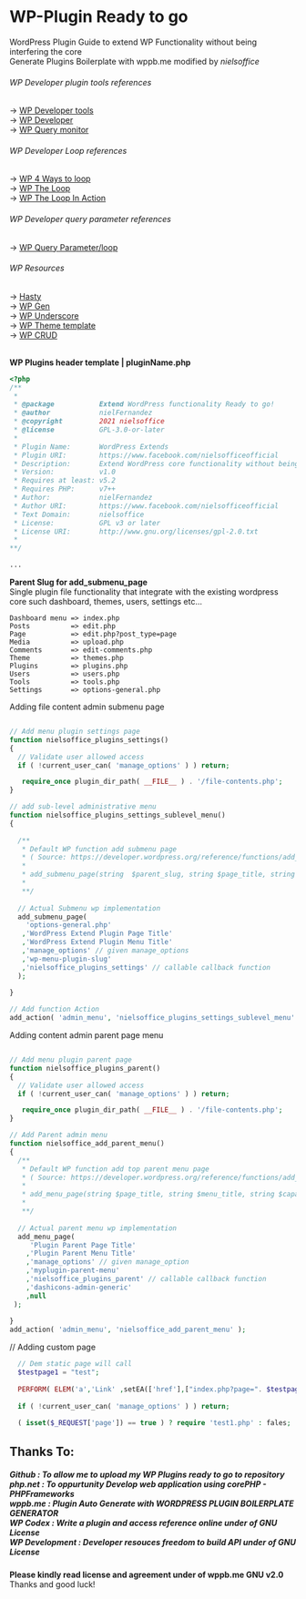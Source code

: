 # WP-Plugin Ready to go
WordPress Plugin Guide to extend WP Functionality without being interfering the core <br />
Generate Plugins Boilerplate with wppb.me modified by <i>nielsoffice</i> 

<h6>WP Developer plugin tools references</h6>
→ <a href="https://wordpress.org/plugins/wp-developer-tools/"> WP Developer tools </a> <br/>
→ <a href="https://wordpress.org/plugins/developer/"> WP Developer </a> <br />
→ <a href="https://wordpress.org/plugins/query-monitor/"> WP Query monitor </a><br/>

<h6>WP Developer Loop references </h6>
→ <a href="https://digwp.com/2011/05/loops/"> WP 4 Ways to loop </a><br/>
→ <a href="https://codex.wordpress.org/The_loop"> WP The Loop </a><br/>
→ <a href="https://codex.wordpress.org/Special:Search/The_loop_In_Action"> WP The Loop In Action </a><br/>

<h6>WP Developer query parameter references </h6>
→ <a href="https://developer.wordpress.org/reference/classes/wp_query/"> WP Query Parameter/loop </a><br/>

<h6>WP Resources </h6>
→ <a href="https://www.wp-hasty.com/"> Hasty </a><br/>
→ <a href="https://generatewp.com/"> WP Gen </a><br/>
→ <a href="https://underscores.me/"> WP Underscore </a><br/>
→ <a href="https://www.wpthemegenerator.com/generator"> WP Theme template </a><br/>
→ <a href="http://projects.tareq.co/wp-generator/"> WP CRUD </a><br/>

<br/>

__WP Plugins header template | pluginName.php__
```PHP
<?php 
/**
 *
 * @package           Extend WordPress functionality Ready to go!
 * @author            nielFernandez
 * @copyright         2021 nielsoffice
 * @license           GPL-3.0-or-later
 *
 * Plugin Name:       WordPress Extends
 * Plugin URI:        https://www.facebook.com/nielsofficeofficial
 * Description:       Extend WordPress core functionality without being interfer the core files such as Dashboard, Widget, Users, Settings etc...
 * Version:           v1.0
 * Requires at least: v5.2
 * Requires PHP:      v7++
 * Author:            nielFernandez
 * Author URI:        https://www.facebook.com/nielsofficeofficial
 * Text Domain:       nielsoffice
 * License:           GPL v3 or later
 * License URI:       http://www.gnu.org/licenses/gpl-2.0.txt
 *
**/

...

```

__Parent Slug for add_submenu_page__ <br />
Single plugin file functionality that integrate with the existing wordpress core such dashboard, themes, users, settings etc...
```
Dashboard menu => index.php 
Posts          => edit.php  
Page           => edit.php?post_type=page 
Media          => upload.php 
Comments       => edit-comments.php 
Theme          => themes.php  
Plugins        => plugins.php 
Users          => users.php   
Tools          => tools.php   
Settings       => options-general.php 
```
Adding file content admin submenu page

```PHP

// Add menu plugin settings page
function nielsoffice_plugins_settings() 
{
  // Validate user allowed access
  if ( !current_user_can( 'manage_options' ) ) return;

   require_once plugin_dir_path( __FILE__ ) . '/file-contents.php';
}

// add sub-level administrative menu
function nielsoffice_plugins_settings_sublevel_menu() 
{
	
  /** 
   * Default WP function add submenu page 
   * ( Source: https://developer.wordpress.org/reference/functions/add_submenu_page/ )
   * 
   * add_submenu_page(string  $parent_slug, string $page_title, string $menu_title, string $capability, string $menu_slug, callable $function = '');
   * 
   **/
  
  // Actual Submenu wp implementation 
  add_submenu_page(
    'options-general.php'
   ,'WordPress Extend Plugin Page Title'
   ,'WordPress Extend Plugin Menu Title'
   ,'manage_options' // given manage_options
   ,'wp-menu-plugin-slug'
   ,'nielsoffice_plugins_settings' // callable callback function
  );
	
}

// Add function Action 
add_action( 'admin_menu', 'nielsoffice_plugins_settings_sublevel_menu' );

```

Adding content admin parent page menu <br />
```PHP

// Add menu plugin parent page
function nielsoffice_plugins_parent() 
{
  // Validate user allowed access
  if ( !current_user_can( 'manage_options' ) ) return;

   require_once plugin_dir_path( __FILE__ ) . '/file-contents.php';
}

// Add Parent admin menu
function nielsoffice_add_parent_menu() 
{
  /** 
   * Default WP function add top parent menu page 
   * ( Source: https://developer.wordpress.org/reference/functions/add_menu_page/ )
   * 
   * add_menu_page(string $page_title, string $menu_title, string $capability, string $menu_slug, callable $function = '', string $icon_url = '', int $position = null )
   * 
   **/
  
  // Actual parent menu wp implementation
  add_menu_page(
     'Plugin Parent Page Title'
    ,'Plugin Parent Menu Title'
    ,'manage_options' // given manage_option
    ,'myplugin-parent-menu'
    ,'nielsoffice_plugins_parent' // callable callback function
    ,'dashicons-admin-generic'
    ,null
 );
	
}
add_action( 'admin_menu', 'nielsoffice_add_parent_menu' );

```
// Adding custom page
```PHP
  // Dem static page will call
  $testpage1 = "test";
  
  PERFORM( ELEM('a','Link' ,setEA(['href'],["index.php?page=". $testpage1 .""])) );
  
  if ( !current_user_can( 'manage_options' ) ) return;
   
  ( isset($_REQUEST['page']) == true ) ? require 'test1.php' : fales;

```

<h2>Thanks To:</h2>
<h5>
Github : To allow me to upload my WP Plugins ready to go to repository<br /> 
php.net : To oppurtunity Develop web application using corePHP - PHPFrameworks<br />
wppb.me : Plugin Auto Generate with <i>WORDPRESS PLUGIN BOILERPLATE GENERATOR</i><br />	
WP Codex : Write a plugin and access reference online under of GNU License <br />
WP Development : Developer resouces freedom to build API under of GNU License <br />	
</h5>

__Please kindly read license and agreement under of wppb.me GNU v2.0__
<br /> Thanks and good luck! 
